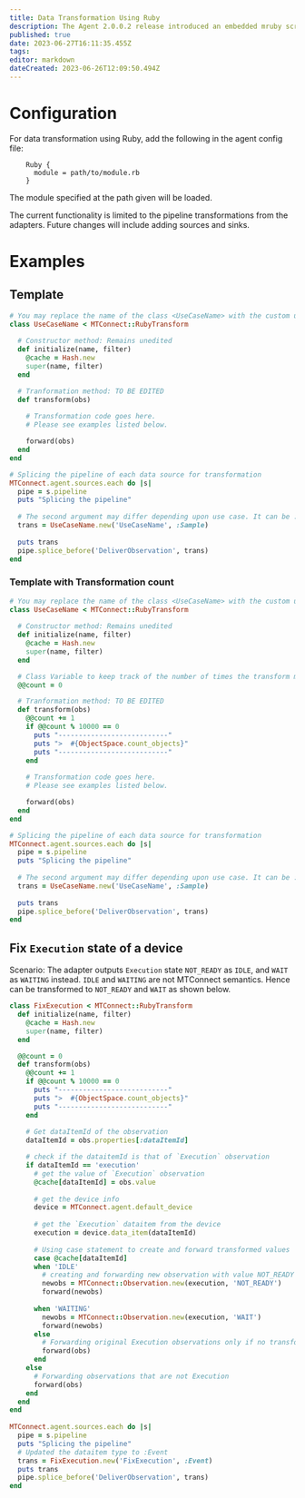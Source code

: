 ```yaml
---
title: Data Transformation Using Ruby
description: The Agent 2.0.0.2 release introduced an embedded mruby scripting engine for dynamic transformation.
published: true
date: 2023-06-27T16:11:35.455Z
tags: 
editor: markdown
dateCreated: 2023-06-26T12:09:50.494Z
---
```


# Configuration

For data transformation using Ruby, add the following in the agent config file:

```
    Ruby {
      module = path/to/module.rb
    }
```

The module specified at the path given will be loaded.

The current functionality is limited to the pipeline transformations from the adapters. Future changes will include adding sources and sinks.

[ruby_plugin_module_example]: /Ruby-Plugin-Module-Example "wikilink"

# Examples

## Template

```ruby
# You may replace the name of the class <UseCaseName> with the custom use case at hand.
class UseCaseName < MTConnect::RubyTransform
  
  # Constructor method: Remains unedited
  def initialize(name, filter)
    @cache = Hash.new
    super(name, filter)
  end

  # Tranformation method: TO BE EDITED
  def transform(obs)
 
    # Transformation code goes here.
    # Please see examples listed below.

    forward(obs)
  end
end

# Splicing the pipeline of each data source for transformation
MTConnect.agent.sources.each do |s|
  pipe = s.pipeline
  puts "Splicing the pipeline"
  
  # The second argument may differ depending upon use case. It can be :Sample, :Event or :Condition. : TO BE EDITED
  trans = UseCaseName.new('UseCaseName', :Sample)
  
  puts trans
  pipe.splice_before('DeliverObservation', trans)
end
```

### Template with Transformation count

```ruby
# You may replace the name of the class <UseCaseName> with the custom use case at hand.
class UseCaseName < MTConnect::RubyTransform
  
  # Constructor method: Remains unedited
  def initialize(name, filter)
    @cache = Hash.new
    super(name, filter)
  end

  # Class Variable to keep track of the number of times the transform method is called: MAYBE UPDATED depending upon the what type of count is relevant to the use case.
  @@count = 0

  # Tranformation method: TO BE EDITED
  def transform(obs)
    @@count += 1
    if @@count % 10000 == 0
      puts "---------------------------"
      puts ">  #{ObjectSpace.count_objects}"
      puts "---------------------------"
    end
 
    # Transformation code goes here.
    # Please see examples listed below.

    forward(obs)
  end
end

# Splicing the pipeline of each data source for transformation
MTConnect.agent.sources.each do |s|
  pipe = s.pipeline
  puts "Splicing the pipeline"
  
  # The second argument may differ depending upon use case. It can be :Sample, :Event or :Condition. : TO BE EDITED
  trans = UseCaseName.new('UseCaseName', :Sample)
  
  puts trans
  pipe.splice_before('DeliverObservation', trans)
end
```

## Fix `Execution` state of a device

Scenario: The adapter outputs `Execution` state `NOT_READY` as `IDLE`, and `WAIT` as `WAITING` instead. `IDLE` and `WAITING` are not MTConnect semantics. Hence can be transformed to `NOT_READY` and `WAIT` as shown below.

```ruby
class FixExecution < MTConnect::RubyTransform
  def initialize(name, filter)
    @cache = Hash.new
    super(name, filter)
  end

  @@count = 0
  def transform(obs)
    @@count += 1
    if @@count % 10000 == 0
      puts "---------------------------"
      puts ">  #{ObjectSpace.count_objects}"
      puts "---------------------------"
    end
    
    # Get dataItemId of the observation
    dataItemId = obs.properties[:dataItemId]

    # check if the dataitemId is that of `Execution` observation
    if dataItemId == 'execution'
      # get the value of `Execution` observation
      @cache[dataItemId] = obs.value 
      
      # get the device info
      device = MTConnect.agent.default_device 
      
      # get the `Execution` dataitem from the device
      execution = device.data_item(dataItemId)
      
      # Using case statement to create and forward transformed values
      case @cache[dataItemId]
      when 'IDLE'
        # creating and forwarding new observation with value NOT_READY isntead of IDLE
        newobs = MTConnect::Observation.new(execution, 'NOT_READY')
        forward(newobs)
      
      when 'WAITING'
        newobs = MTConnect::Observation.new(execution, 'WAIT')
        forward(newobs)
      else
        # Forwarding original Execution observations only if no transformation required
        forward(obs)
      end
    else
      # Forwarding observations that are not Execution
      forward(obs)
    end
  end
end
    
MTConnect.agent.sources.each do |s|
  pipe = s.pipeline
  puts "Splicing the pipeline"
  # Updated the dataitem type to :Event
  trans = FixExecution.new('FixExecution', :Event)
  puts trans
  pipe.splice_before('DeliverObservation', trans)
end
```

[agent_2-0-0-2]: https://github.com/mtconnect/cppagent/releases/tag/v2.0.0.2